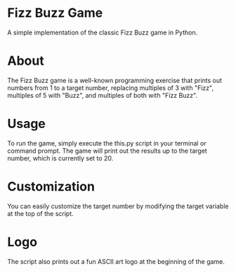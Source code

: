 # Fizz Buzz Game
A simple implementation of the classic Fizz Buzz game in Python.

# About
The Fizz Buzz game is a well-known programming exercise that prints out numbers from 1 to a target number, replacing multiples of 3 with "Fizz", multiples of 5 with "Buzz", and multiples of both with "Fizz Buzz".

# Usage
To run the game, simply execute the this.py script in your terminal or command prompt. The game will print out the results up to the target number, which is currently set to 20.

# Customization
You can easily customize the target number by modifying the target variable at the top of the script.

# Logo
The script also prints out a fun ASCII art logo at the beginning of the game.

